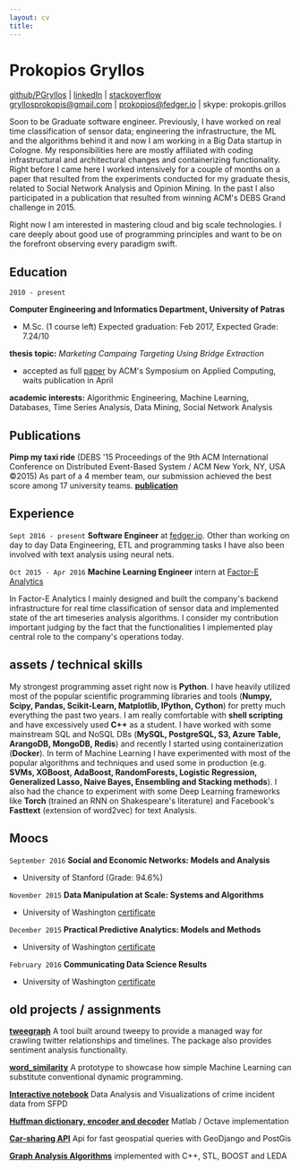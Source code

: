 ```yaml
---
layout: cv
title:
---
```


# Prokopios Gryllos

<div id="webaddress">
<a href="http://www.github.com/PGryllos">github/PGryllos</a>
|  <a href="https://www.linkedin.com/in/pgryllos">linkedIn</a>
|  <a href="http://stackoverflow.com/users/4068678/letsplayyahtzee">stackoverflow</a>
<!-- |  <a href="http://www.kaggle.com/pgryllos">kaggle</a>-->
</div>
<div id="webaddress">
<a href="http://gryllosprokopis@gmail.com">gryllosprokopis@gmail.com</a>
|  <a href="prokopios@fedger.io">prokopios@fedger.io</a>
|  <a> skype: prokopis.grillos </a>
</div>

Soon to be Graduate software engineer. Previously, I have worked on real time classification of sensor data; engineering the infrastructure, the ML and the algorithms behind it and now I am working in a Big Data startup in Cologne. My responsibilities here are mostly affiliated with coding infrastructural and architectural changes and containerizing functionality. Right before I came here I worked intensively for a couple of months on a paper that resulted from the experiments conducted for my graduate thesis, related to Social Network Analysis and Opinion Mining. In the past I also participated in a publication that resulted from winning ACM's DEBS Grand challenge in 2015.

Right now I am interested in mastering cloud and big scale technologies. I care deeply about good use of programming principles and want to be on the forefront observing every paradigm swift. 

## Education

`2010 - present`

__Computer Engineering and Informatics Department, University of Patras__

- M.Sc. (1 course left) Expected graduation: Feb 2017, Expected Grade: 7.24/10

__thesis topic:__ _Marketing Campaing Targeting Using Bridge Extraction_ 

- accepted as full [paper](https://drive.google.com/file/d/0B7gpm0rYX21kS09lQThfMkZtQjA/view?usp=sharing) by ACM's Symposium on Applied Computing, waits publication in April

__academic interests:__ Algorithmic Engineering, Machine Learning, Databases, Time Series Analysis, Data Mining, Social Network Analysis


## Publications

__Pimp my taxi ride__ (DEBS '15 Proceedings of the 9th ACM International Conference on Distributed Event-Based System / ACM New York, NY, USA ©2015)
As part of a 4 member team, our submission achieved the best score among 17 university teams.
[__publication__](http://dl.acm.org/citation.cfm?doid=2675743.2776759)


## Experience

`Sept 2016 - present`
__Software Engineer__ at [fedger.io](http://fedger.io/).
Other than working on day to day Data Engineering, ETL and programming tasks I have also been involved with text analysis using neural nets. 

`Oct 2015 - Apr 2016`
__Machine Learning Engineer__ intern at [Factor-E Analytics](http://www.factor-e.eu)

In Factor-E Analytics I mainly designed and built the company's backend infrastructure for real time classification
of sensor data and implemented state of the art timeseries analysis algorithms. I consider my contribution
important judging by the fact that the functionalities I implemented play central role to the company's
operations today.


## assets / technical skills
My strongest programming asset right now is __Python__. I have heavily utilized most of the popular scientific 
programming libraries and tools (__Numpy, Scipy, Pandas, Scikit-Learn, Matplotlib, IPython, Cython__) for pretty much everything
the past two years. I am really comfortable with __shell scripting__ and have excessively used __C++__ as a student. I have
worked with some mainstream SQL and NoSQL DBs (__MySQL, PostgreSQL, S3, Azure Table, ArangoDB, MongoDB, Redis__) and recently
I started using containerization (__Docker__). In term of Machine Learning I have experimented with most of the popular algorithms
and techniques and used some in production (e.g. __SVMs, XGBoost, AdaBoost, RandomForests, Logistic Regression, Generalized Lasso,
 Naive Bayes, Ensembling and Stacking methods__). I also had the chance to experiment with some Deep Learning frameworks like __Torch__ (trained an RNN on Shakespeare's literature) and Facebook's __Fasttext__ (extension of word2vec) for text Analysis.



## Moocs


`September 2016`
__Social and Economic Networks: Models and Analysis__

- University of Stanford (Grade: 94.6%)

`November 2015`
__Data Manipulation at Scale: Systems and Algorithms__

- University of Washington [certificate](https://www.coursera.org/account/accomplishments/certificate/73PW8J6MBAJH)

`December 2015`
__Practical Predictive Analytics: Models and Methods__

- University of Washington [certificate](https://www.coursera.org/account/accomplishments/certificate/P6J2AWFD5HCD)

`February 2016`
__Communicating Data Science Results__

- University of Washington [certificate](https://www.coursera.org/account/accomplishments/verify/GCXCRMC2TD95)



## old projects / assignments

[__tweegraph__](https://github.com/PGryllos/tweegraph) A tool built around tweepy to provide a managed way for crawling twitter relationships and timelines. The package also provides sentiment analysis functionality.

[__word_similarity__](https://github.com/PGryllos/word_similarity) A prototype to showcase how simple Machine Learning can substitute conventional dynamic programming.

[__Interactive notebook__](https://github.com/PGryllos/SanFranciscoCrimeAnalysis/blob/master/report.ipynb) Data Analysis and Visualizations of crime incident data from SFPD

[__Huffman dictionary, encoder and decoder__](https://github.com/PGryllos/nhuff) Matlab / Octave implementation

[__Car-sharing API__](https://github.com/PGryllos/car_api) Api for fast geospatial queries with GeoDjango and PostGis 

[__Graph Analysis Algorithms__](https://github.com/PGryllos/kruskal_strong_comp) implemented with C++, STL, BOOST and LEDA


<!-- ### Footer

Last updated: May 2013 -->


